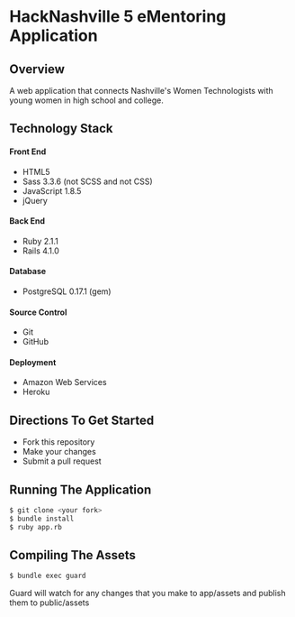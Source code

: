 HackNashville 5 eMentoring Application
==========


Overview
---------------------
A web application that connects Nashville's Women Technologists with young women in high school and college.


Technology Stack
---------------------

#### Front End 
- HTML5
- Sass 3.3.6 (not SCSS and not CSS)
- JavaScript 1.8.5
- jQuery

#### Back End 
- Ruby 2.1.1
- Rails 4.1.0

#### Database
- PostgreSQL 0.17.1 (gem)

#### Source Control
- Git
- GitHub

#### Deployment
- Amazon Web Services
- Heroku


Directions To Get Started
---------------------
- Fork this repository
- Make your changes
- Submit a pull request


Running The Application
---------------------
````bash
$ git clone <your fork>
$ bundle install
$ ruby app.rb
````


Compiling The Assets
---------------------
````bash
$ bundle exec guard
````

Guard will watch for any changes that you make to app/assets and publish them to public/assets


